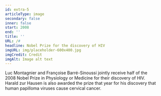 ```yaml
---
id: extra-5
articleType: image
secondary: false
inner: false
start: 2008 
end: ''
title: ''
URL: /#
headline: Nobel Prize for the discovery of HIV
imgURL: img/placeholder-600x400.jpg
imgCredit: Credit
imgAlt: Image alt text
---
```

Luc Montagnier and Françoise Barré-Sinoussi jointly receive half of the 2008 Nobel Prize in Physiology or Medicine for their discovery of HIV. Harald zur Hausen is also awarded the prize that year for his discovery that human papilloma viruses cause cervical cancer.
